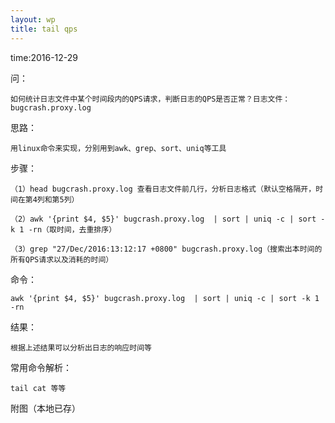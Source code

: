 ```yaml
---
layout: wp
title: tail qps
---
```


time:2016-12-29  

问：  

```
如何统计日志文件中某个时间段内的QPS请求，判断日志的QPS是否正常？日志文件：bugcrash.proxy.log
```  

思路：  

```
用linux命令来实现，分别用到awk、grep、sort、uniq等工具
```  

步骤：  

```
（1）head bugcrash.proxy.log 查看日志文件前几行，分析日志格式（默认空格隔开，时间在第4列和第5列）
```  

```
（2）awk '{print $4, $5}' bugcrash.proxy.log  | sort | uniq -c | sort -k 1 -rn（取时间，去重排序）
```  

```
（3）grep "27/Dec/2016:13:12:17 +0800" bugcrash.proxy.log（搜索出本时间的所有QPS请求以及消耗的时间）
```  

命令：  

```
awk '{print $4, $5}' bugcrash.proxy.log  | sort | uniq -c | sort -k 1 -rn
```

结果：  

```
根据上述结果可以分析出日志的响应时间等
```  

常用命令解析：  

```
tail cat 等等
```  

附图（本地已存） 


